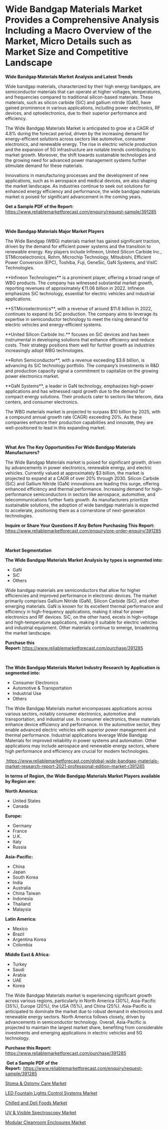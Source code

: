 <p><h1>Wide Bandgap Materials Market Provides a Comprehensive Analysis Including a Macro Overview of the Market, Micro Details such as Market Size and Competitive Landscape</h1></p><p><strong>Wide Bandgap Materials Market Analysis and Latest Trends</strong></p>
<p><p>Wide bandgap materials, characterized by their high energy bandgaps, are semiconductor materials that can operate at higher voltages, temperatures, and frequencies compared to traditional silicon-based materials. These materials, such as silicon carbide (SiC) and gallium nitride (GaN), have gained prominence in various applications, including power electronics, RF devices, and optoelectronics, due to their superior performance and efficiency.</p><p>The Wide Bandgap Materials Market is anticipated to grow at a CAGR of 4.8% during the forecast period, driven by the increasing demand for energy-efficient solutions across sectors like automotive, consumer electronics, and renewable energy. The rise in electric vehicle production and the expansion of 5G infrastructure are notable trends contributing to market growth. Moreover, the shift towards sustainable technologies and the growing need for advanced power management systems further stimulate demand for these materials.</p><p>Innovations in manufacturing processes and the development of new applications, such as in aerospace and medical devices, are also shaping the market landscape. As industries continue to seek out solutions for enhanced energy efficiency and performance, the wide bandgap materials market is poised for significant advancement in the coming years.</p></p>
<p><strong>Get a Sample PDF of the Report:&nbsp;</strong> <a href="https://www.reliablemarketforecast.com/enquiry/request-sample/391285?utm_campaign=1567&utm_medium=2&utm_source=Github&utm_content=ia&utm_term=26102024&utm_id=wide-bandgap-materials">https://www.reliablemarketforecast.com/enquiry/request-sample/391285</a></p>
<p>&nbsp;</p>
<p><strong>Wide Bandgap Materials Major Market Players</strong></p>
<p><p>The Wide Bandgap (WBG) materials market has gained significant traction, driven by the demand for efficient power systems and the transition to renewable energy. Key players include Infineon, United Silicon Carbide Inc., STMicroelectronics, Rohm, Microchip Technology, Mitsubishi, Efficient Power Conversion (EPC), Toshiba, Fuji, GeneSic, GaN Systems, and VisIC Technologies.</p><p>**Infineon Technologies** is a prominent player, offering a broad range of WBG products. The company has witnessed substantial market growth, reporting revenues of approximately €11.06 billion in 2022. Infineon emphasizes SiC technology, essential for electric vehicles and industrial applications.</p><p>**STMicroelectronics**, with a revenue of around $11.6 billion in 2022, continues to expand its SiC production. The company aims to leverage its expertise in semiconductor technology to meet the rising demand for electric vehicles and energy-efficient systems.</p><p>**United Silicon Carbide Inc.** focuses on SiC devices and has been instrumental in developing solutions that enhance efficiency and reduce costs. Their strategy positions them well for further growth as industries increasingly adopt WBG technologies.</p><p>**Rohm Semiconductor**, with a revenue exceeding $3.6 billion, is advancing its SiC technology portfolio. The company’s investments in R&D and production capacity signal a commitment to capitalize on the growing power electronics market.</p><p>**GaN Systems**, a leader in GaN technology, emphasizes high-power applications and has witnessed rapid growth due to the demand for compact energy solutions. Their products cater to sectors like telecom, data centers, and consumer electronics.</p><p>The WBG materials market is projected to surpass $10 billion by 2025, with a compound annual growth rate (CAGR) exceeding 20%. As these companies enhance their production capabilities and innovate, they are well-positioned to lead in this expanding market.</p></p>
<p>&nbsp;</p>
<p><strong>What Are The Key Opportunities For Wide Bandgap Materials Manufacturers?</strong></p>
<p><p>The Wide Bandgap Materials market is poised for significant growth, driven by advancements in power electronics, renewable energy, and electric vehicles. Currently valued at approximately $3 billion, the market is projected to expand at a CAGR of over 20% through 2030. Silicon Carbide (SiC) and Gallium Nitride (GaN) innovations are leading this surge, offering enhanced efficiency and thermal performance. Increasing demand for high-performance semiconductors in sectors like aerospace, automotive, and telecommunications further fuels growth. As manufacturers prioritize sustainable solutions, the adoption of wide bandgap materials is expected to accelerate, positioning them as a cornerstone of next-generation technologies.</p></p>
<p><strong>Inquire or Share Your Questions If Any Before Purchasing This Report:</strong> <a href="https://www.reliablemarketforecast.com/enquiry/pre-order-enquiry/391285?utm_campaign=1567&utm_medium=2&utm_source=Github&utm_content=ia&utm_term=26102024&utm_id=wide-bandgap-materials">https://www.reliablemarketforecast.com/enquiry/pre-order-enquiry/391285</a></p>
<p>&nbsp;</p>
<p><strong>Market Segmentation</strong></p>
<p><strong>The Wide Bandgap Materials Market Analysis by types is segmented into:</strong></p>
<p><ul><li>GaN</li><li>SiC</li><li>Others</li></ul></p>
<p><p>Wide bandgap materials are semiconductors that allow for higher efficiencies and improved performance in electronic devices. The market primarily comprises Gallium Nitride (GaN), Silicon Carbide (SiC), and other emerging materials. GaN is known for its excellent thermal performance and efficiency in high-frequency applications, making it ideal for power electronics and RF devices. SiC, on the other hand, excels in high-voltage and high-temperature applications, making it suitable for electric vehicles and industrial equipment. Other materials continue to emerge, broadening the market landscape.</p></p>
<p><strong>Purchase this Report:&nbsp;</strong><a href="https://www.reliablemarketforecast.com/purchase/391285?utm_campaign=1567&utm_medium=2&utm_source=Github&utm_content=ia&utm_term=26102024&utm_id=wide-bandgap-materials">https://www.reliablemarketforecast.com/purchase/391285</a></p>
<p>&nbsp;</p>
<p><strong>The Wide Bandgap Materials Market Industry Research by Application is segmented into:</strong></p>
<p><ul><li>Consumer Electronics</li><li>Automotive & Transportation</li><li>Industrial Use</li><li>Others</li></ul></p>
<p><p>The Wide Bandgap Materials market encompasses applications across various sectors, notably consumer electronics, automotive and transportation, and industrial use. In consumer electronics, these materials enhance device efficiency and performance. In the automotive sector, they enable advanced electric vehicles with superior power management and thermal performance. Industrial applications leverage Wide Bandgap Materials for improved reliability in power systems and automation. Other applications may include aerospace and renewable energy sectors, where high performance and efficiency are crucial for modern technologies.</p></p>
<p><a href="https://www.reliablemarketforecast.com/global-wide-bandgap-materials-market-research-report-2021-professional-edition-market-r391285?utm_campaign=1567&utm_medium=2&utm_source=Github&utm_content=ia&utm_term=26102024&utm_id=wide-bandgap-materials">&nbsp;https://www.reliablemarketforecast.com/global-wide-bandgap-materials-market-research-report-2021-professional-edition-market-r391285</a></p>
<p><strong>In terms of Region, the Wide Bandgap Materials Market Players available by Region are:</strong></p>
<p>
    <p> <strong> North America: </strong>
        <ul>
            <li>United States</li>
            <li>Canada</li>
        </ul>
        </p> 
    <p> <strong> Europe: </strong>
        <ul>
            <li>Germany</li>
            <li>France</li>
            <li>U.K.</li>
            <li>Italy</li>
            <li>Russia</li>
        </ul>
        </p> 
    <p> <strong> Asia-Pacific: </strong>
        <ul>
            <li>China</li>
            <li>Japan</li>
            <li>South Korea</li>
            <li>India</li>
            <li>Australia</li>
            <li>China Taiwan</li>
            <li>Indonesia</li>
            <li>Thailand</li>
            <li>Malaysia</li>
        </ul>
        </p> 
    <p> <strong> Latin America: </strong>
        <ul>
            <li>Mexico</li>
            <li>Brazil</li>
            <li>Argentina Korea</li>
            <li>Colombia</li>
        </ul>
        </p> 
    <p> <strong> Middle East & Africa: </strong>
        <ul>
            <li>Turkey</li>
            <li>Saudi</li>
            <li>Arabia</li>
            <li>UAE</li>
            <li>Korea</li>
        </ul>
    </p>
    </p>
<p><p>The Wide Bandgap Materials market is experiencing significant growth across various regions, particularly in North America (30%), Asia-Pacific (35%), Europe (20%), the USA (15%), and China (25%). Asia-Pacific is anticipated to dominate the market due to robust demand in electronics and renewable energy sectors. North America follows closely, driven by advancements in semiconductor technology. Overall, Asia-Pacific is projected to maintain the largest market share, benefiting from considerable investments and emerging applications in electric vehicles and 5G technology.</p></p>
<p><strong>Purchase this Report: </strong><a href="https://www.reliablemarketforecast.com/purchase/391285?utm_campaign=1567&utm_medium=2&utm_source=Github&utm_content=ia&utm_term=26102024&utm_id=wide-bandgap-materials">https://www.reliablemarketforecast.com/purchase/391285</a></p>
<p>&nbsp;<strong>Get a Sample PDF of the Report:&nbsp;&nbsp;</strong><a href="https://www.reliablemarketforecast.com/enquiry/request-sample/391285?utm_campaign=1567&utm_medium=2&utm_source=Github&utm_content=ia&utm_term=26102024&utm_id=wide-bandgap-materials">https://www.reliablemarketforecast.com/enquiry/request-sample/391285</a></p>
<p><strong></strong></p>
<p><p><a href="https://www.linkedin.com/pulse/mapping-stoma-ostomy-care-market-trends-challenges-breakthroughs-o0qsf?utm_campaign=1567&utm_medium=2&utm_source=Github&utm_content=ia&utm_term=26102024&utm_id=wide-bandgap-materials">Stoma & Ostomy Care Market</a></p><p><a href="https://www.linkedin.com/pulse/led-fountain-lights-control-systems-market-trends-insights-soeuc?utm_campaign=1567&utm_medium=2&utm_source=Github&utm_content=ia&utm_term=26102024&utm_id=wide-bandgap-materials">LED Fountain Lights Control Systems Market</a></p><p><a href="https://www.linkedin.com/pulse/global-chilled-deli-foods-market-exploring-share-trends-future-9tiuf?utm_campaign=1567&utm_medium=2&utm_source=Github&utm_content=ia&utm_term=26102024&utm_id=wide-bandgap-materials">Chilled and Deli Foods Market</a></p><p><a href="https://www.linkedin.com/pulse/uv-visible-spectroscopy-market-industry-landscape-growth-lqrhc?utm_campaign=1567&utm_medium=2&utm_source=Github&utm_content=ia&utm_term=26102024&utm_id=wide-bandgap-materials">UV & Visible Spectroscopy Market</a></p><p><a href="https://www.linkedin.com/pulse/global-modular-cleanroom-enclosures-market-size-trends-cpeyc?utm_campaign=1567&utm_medium=2&utm_source=Github&utm_content=ia&utm_term=26102024&utm_id=wide-bandgap-materials">Modular Cleanroom Enclosures Market</a></p></p>